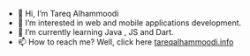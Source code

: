 - 👋 Hi, I’m Tareq Alhammoodi
- 👀 I’m interested in web and mobile applications development.
- 🌱 I’m currently learning Java , JS and Dart.
- 📫 How to reach me? Well, click here [tareqalhammoodi.info](https://tareqalhammoodi.info/)

<!---
Tariq2000MF/Tariq2000MF is a ✨ special ✨ repository because its `README.md` (this file) appears on your GitHub profile.
You can click the Preview link to take a look at your changes.
--->

